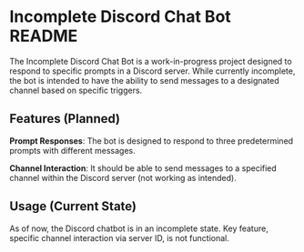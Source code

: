# Incomplete Discord Chat Bot README
The Incomplete Discord Chat Bot is a work-in-progress project designed to respond to specific prompts in a Discord server. While currently incomplete, the bot is intended to have the ability to send messages to a designated channel based on specific triggers.

## Features (Planned)
**Prompt Responses**: The bot is designed to respond to three predetermined prompts with different messages.

**Channel Interaction**: It should be able to send messages to a specified channel within the Discord server (not working as intended).
## Usage (Current State)
As of now, the Discord chatbot is in an incomplete state. Key feature, specific channel interaction via server ID, is not functional.